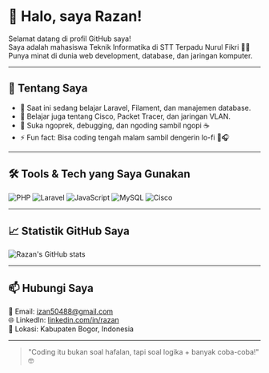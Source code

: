 # 👋 Halo, saya Razan!

Selamat datang di profil GitHub saya!  
Saya adalah mahasiswa Teknik Informatika di STT Terpadu Nurul Fikri 🧑‍💻  
Punya minat di dunia web development, database, dan jaringan komputer.

---

## 🚀 Tentang Saya

- 🔭 Saat ini sedang belajar Laravel, Filament, dan manajemen database.
- 🌱 Belajar juga tentang Cisco, Packet Tracer, dan jaringan VLAN.
- 🧠 Suka ngoprek, debugging, dan ngoding sambil ngopi ☕
- ⚡ Fun fact: Bisa coding tengah malam sambil dengerin lo-fi 🤖🎧

---

## 🛠️ Tools & Tech yang Saya Gunakan

![PHP](https://img.shields.io/badge/-PHP-777BB4?style=flat&logo=php&logoColor=white)
![Laravel](https://img.shields.io/badge/-Laravel-FF2D20?style=flat&logo=laravel&logoColor=white)
![JavaScript](https://img.shields.io/badge/-JavaScript-F7DF1E?style=flat&logo=javascript&logoColor=black)
![MySQL](https://img.shields.io/badge/-MySQL-00758F?style=flat&logo=mysql&logoColor=white)
![Cisco](https://img.shields.io/badge/-Cisco-1BA0D7?style=flat&logo=cisco&logoColor=white)

---

## 📈 Statistik GitHub Saya

![Razan's GitHub stats](https://github-readme-stats.vercel.app/api?username=razan123&show_icons=true&theme=tokyonight)

---

## 📫 Hubungi Saya

📧 Email: izan50488@gmail.com  
🌐 LinkedIn: [linkedin.com/in/razan](www.linkedin.com/in/razan-muhammad-ihsan-rismawandi-92b44033b)  
📍 Lokasi: Kabupaten Bogor, Indonesia

---

> "Coding itu bukan soal hafalan, tapi soal logika + banyak coba-coba!" 🤓

